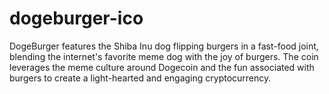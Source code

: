 # dogeburger-ico
DogeBurger features the Shiba Inu dog flipping burgers in a fast-food joint, blending the internet's favorite meme dog with the joy of burgers. The coin leverages the meme culture around Dogecoin and the fun associated with burgers to create a light-hearted and engaging cryptocurrency.
